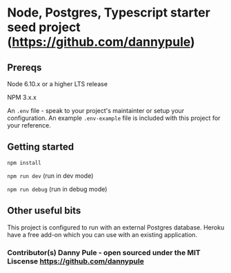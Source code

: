 # Node, Postgres, Typescript starter seed project (https://github.com/dannypule)

## Prereqs

Node 6.10.x or a higher LTS release

NPM 3.x.x

An `.env` file - speak to your project's maintainter or setup your configuration. An example `.env-example` file is included with this project for your reference.

## Getting started

`npm install`

`npm run dev` (run in dev mode)

`npm run debug` (run in debug mode)

## Other useful bits

This project is configured to run with an external Postgres database. Heroku have a free add-on which you can use with an existing application.

### Contributor(s) Danny Pule - open sourced under the MIT Liscense https://github.com/dannypule
